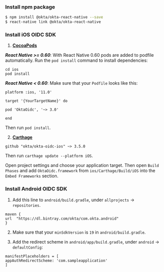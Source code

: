 ### Install npm package

```bash
$ npm install @okta/okta-react-native --save
$ react-native link @okta/okta-react-native
```

### Install iOS OIDC SDK

1. [**CocoaPods**](https://guides.cocoapods.org/using/getting-started.html)

***React Native >= 0.60***: With React Native 0.60 pods are added to podfile automatically. Run the `pod install` command to install dependencies:
```
cd ios
pod install
```
***React Native < 0.60***: Make sure that your `Podfile` looks like this:
```   
platform :ios, '11.0'

target '{YourTargetName}' do

pod 'OktaOidc', '~> 3.0'

end
```
Then run `pod install`.

2. [**Carthage**](https://github.com/Carthage/Carthage)
```
github "okta/okta-oidc-ios" ~> 3.5.0
```
Then run `carthage update --platform iOS`.

Open project settings and choose your application target. Then open `Build Phases` and add `OktaOidc.framework` from `ios/Carthage/Build/iOS` into the `Embed Frameworks` section.

### Install Android OIDC SDK

1. Add this line to `android/build.gradle`, under `allprojects` -> `repositories`.
```
maven {
url  "https://dl.bintray.com/okta/com.okta.android"
}
```

2. Make sure that your `minSdkVersion` is `19` in `android/build.gradle`.

3. Add the redirect scheme in `android/app/build.gradle`, under `android` -> `defaultConfig`:
```
manifestPlaceholders = [
appAuthRedirectScheme: 'com.sampleapplication'
]
```
